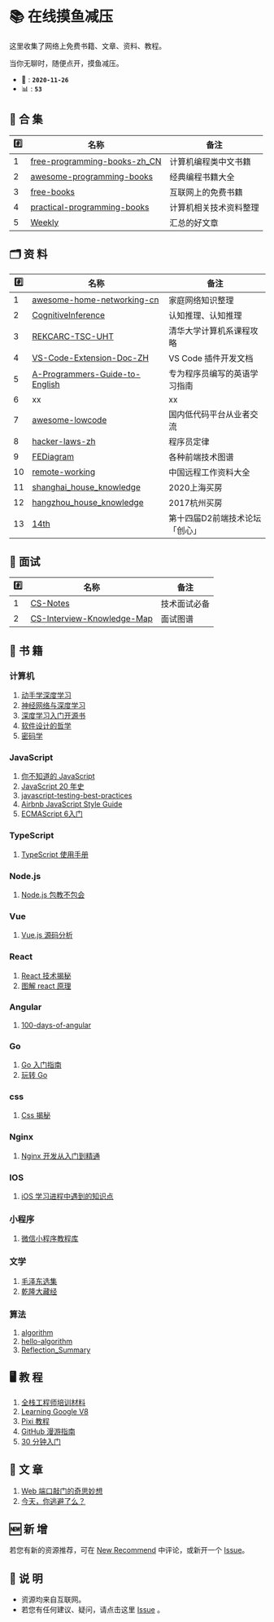 # 📚 在线摸鱼减压

这里收集了网络上免费书籍、文章、资料、教程。

当你无聊时，随便点开，摸鱼减压。

- 📆 : **`2020-11-26`**
- 📊 : **`53`**

## 📒 合 集

| #️⃣   | 名称                                  | 备注                   |
| --- | ------------------------------------- | ---------------------- |
| 1   | [free-programming-books-zh_CN][all01] | 计算机编程类中文书籍   |
| 2   | [awesome-programming-books][all02]    | 经典编程书籍大全       |
| 3   | [free-books][all03]                   | 互联网上的免费书籍     |
| 4   | [practical-programming-books][all04]  | 计算机相关技术资料整理 |
| 5   | [Weekly][all05]                       | 汇总的好文章           |

## 🗂 资 料

| #️⃣   | 名称                                   | 备注                           |
| --- | -------------------------------------- | ------------------------------ |
| 1   | [awesome-home-networking-cn][zl01]     | 家庭网络知识整理               |
| 2   | [CognitiveInference][zl02]             | 认知推理、认知推理             |
| 3   | [REKCARC-TSC-UHT][zl03]                | 清华大学计算机系课程攻略       |
| 4   | [VS-Code-Extension-Doc-ZH][zl04]       | VS Code 插件开发文档           |
| 5   | [A-Programmers-Guide-to-English][zl05] | 专为程序员编写的英语学习指南   |
| 6   | xx                                     | xx                             |
| 7   | [awesome-lowcode][zl07]                | 国内低代码平台从业者交流       |
| 8   | [hacker-laws-zh][zl08]                 | 程序员定律                     |
| 9   | [FEDiagram][zl09]                      | 各种前端技术图谱               |
| 10  | [remote-working][zl10]                 | 中国远程工作资料大全           |
| 11  | [shanghai_house_knowledge][zl11]       | 2020上海买房                   |
| 12  | [hangzhou_house_knowledge][zl12]       | 2017杭州买房                   |
| 13  | [14th][zl13]                           | 第十四届D2前端技术论坛「创心」 |

## 🤺 面试

| #️⃣   | 名称                               | 备注         |
| --- | ---------------------------------- | ------------ |
| 1   | [CS-Notes][ms01]                   | 技术面试必备 |
| 2   | [CS-Interview-Knowledge-Map][ms02] | 面试图谱     |

## 📃 书 籍

### 计算机

1. [动手学深度学习][com01]
2. [神经网络与深度学习][com02]
3. [深度学习入门开源书][com03]
4. [软件设计的哲学][com04]
5. [密码学][com05]

### JavaScript

1. [你不知道的 JavaScript][js01]
2. [JavaScript 20 年史][js02]
3. [javascript-testing-best-practices][js03]
4. [Airbnb JavaScript Style Guide][js04]
5. [ECMAScript 6入门][js05]

### TypeScript

1. [TypeScript 使用手册][ts01]

### Node.js

1. [Node.js 包教不包会][node01]

### Vue

1. [Vue.js 源码分析][vue01]

### React

1. [React 技术揭秘][react01]
2. [图解 react 原理][react02]

### Angular

1. [100-days-of-angular][ang01]

### Go

1. [Go 入门指南][go01]
2. [玩转 Go][go02]

### css

1. [Css 揭秘][css01]

### Nginx

1. [Nginx 开发从入门到精通][ngx01]

### IOS

1. [iOS 学习进程中遇到的知识点][ios01]

### 小程序

1. [微信小程序教程库][xcx01]

### 文学

1. [毛泽东选集][wx01]
2. [乾隆大藏经][wx02]

### 算法

1. [algorithm][sf01]
2. [hello-algorithm][sf02] 
3. [Reflection_Summary][sf03]

## 🖥 教 程

1. [全栈工程师培训材料][jc01]
2. [Learning Google V8][jc02]
3. [Pixi 教程][jc03]
4. [GitHub 漫游指南][jc04]
5. [30 分钟入门][jc05]

## 📖 文 章

1. [Web 端口敲门的奇思妙想][wz01]
2. [今天，你逃避了么？][wz02]

## 🆕 新 增

若您有新的资源推荐，可在 [New Recommend](https://github.com/online-books/moyu/issues/1) 中评论，或新开一个 [Issue](https://github.com/online-books/moyu/issues/new)。

## 💭 说 明

- 资源均来自互联网。
- 若您有任何建议、疑问，请点击这里 [Issue](https://github.com/online-books/moyu/issues) 。


<!-- 合集 -->
[all01]:https://github.com/online-books/free-programming-books-zh_CN
[all02]:https://github.com/online-books/awesome-programming-books
[all03]:https://github.com/online-books/free-books
[all04]:https://github.com/online-books/practical-programming-books
[all05]:https://github.com/online-books/weekly

<!-- 资料 --> 
[zl01]:https://github.com/online-books/awesome-home-networking-cn
[zl02]:https://github.com/online-books/CognitiveInference
[zl03]:https://github.com/online-books/REKCARC-TSC-UHT
[zl04]:https://github.com/online-books/VS-Code-Extension-Doc-ZH
[zl05]:https://github.com/online-books/A-Programmers-Guide-to-English

[zl07]:https://github.com/online-books/awesome-lowcode
[zl08]:https://github.com/online-books/hacker-laws-zh
[zl09]:https://github.com/online-books/FEDiagram
[zl10]:https://github.com/online-books/remote-working
[zl11]:https://github.com/online-books/shanghai_house_knowledge
[zl12]:https://github.com/online-books/hangzhou_house_knowledge
[zl13]:https://github.com/online-books/14th

<!-- 面试 -->
[ms01]:https://github.com/online-books/CS-Notes
[ms02]:https://github.com/online-books/CS-Interview-Knowledge-Map


<!-- 书籍 -->
[com01]:https://github.com/online-books/d2l-zh
[com02]:https://github.com/online-books/nndl.github.io
[com03]:https://github.com/online-books/Deep-Learning-with-TensorFlow-book
[com04]:https://github.com/online-books/A-Philosophy-of-Software-Design-zh
[com05]:https://github.com/online-books/cryptography

[js01]:https://github.com/online-books/You-Dont-Know-JS
[js02]:https://github.com/online-books/jshistory-cn
[js03]:https://github.com/online-books/javascript-testing-best-practices
[js04]:https://github.com/online-books/javascript-style-guide
[js05]:https://github.com/online-books/es6tutorial

[ts01]:https://github.com/online-books/TypeScript

[node01]:https://github.com/online-books/node-lessons

[go01]:https://github.com/online-books/the-way-to-go_ZH_CN
[go02]:https://github.com/online-books/Mastering_Go_ZH_CN

[ngx01]:https://github.com/online-books/nginx-book

[vue01]:https://github.com/online-books/learnVue

[react01]:https://github.com/online-books/just-react
[react02]:https://github.com/online-books/react-illustration-series

[ang01]:https://github.com/online-books/100-days-of-angular

[css01]:https://github.com/online-books/CSS-Secrets

[ios01]:https://github.com/online-books/tips

[xcx01]:https://github.com/online-books/wechat-miniprogram-demos

[wx01]:https://github.com/online-books/MaoZeDongAnthology
[wx02]:https://github.com/online-books/BuddhistScriptures2

[sf01]:https://github.com/online-books/fucking-algorithm
[sf02]:https://github.com/online-books/hello-algorithm
[sf03]:https://github.com/online-books/Reflection_Summary

<!-- 教程 -->
[jc01]:https://github.com/online-books/jstraining
[jc02]:https://github.com/online-books/learning-v8
[jc03]:https://github.com/online-books/LearningPixi
[jc04]:https://github.com/online-books/github
[jc05]:https://github.com/online-books/30min_guides

<!-- 文章 -->
[wz01]:https://github.com/online-books/js-port-knocking
[wz02]:https://github.com/online-books/gitblog
